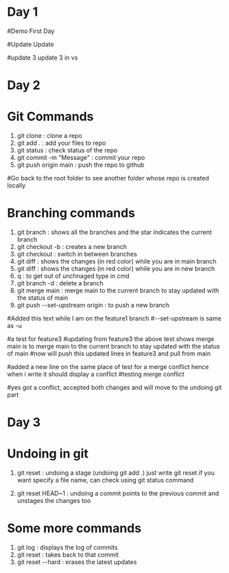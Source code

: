 # Day 1
#Demo
First Day

#Update
Update 

#update 3
update 3 in vs

# Day 2
# Git Commands
1) git clone <url> : clone a repo
2) git add . : add your files to repo
3) git status : check status of the repo
4) git commit -m "Message" : commit your repo
5) git push origin main : push the repo to github

#Go back to the root folder to see another folder whose repo is created locally

# Branching commands
1) git branch : shows all the branches and the star indicates the current branch
2) git checkout -b <branch-name> : creates a new branch
3) git checkout <branch name> : switch in between branches
4) git diff <branch name> : shows the changes (in red color) while you are in main branch
5) git diff : shows the changes (in red color) while you are in new branch
6) q : to get out of unchnaged type in cmd
7) git branch -d <branch name> : delete a branch
8) git merge main : merge main to the current branch to stay updated with the status of main 
9) git push --set-upstream origin <branch-name> : to push a new branch

#Added this text while I am on the feature1 branch
#--set-upstream is same as -u

#a test for feature3 <git merge master>
#updating from feature3 the above test shows merge main is to merge main to the current branch to stay updated with the status of main
#now will push this updated lines in feature3 and pull from main

#added a new line on the same place of test for a merge conflict hence when i write <git merge main> it should display a conflict
#testing merge conflict

#yes got a conflict, accepted both changes and will move to the undoing git part

# Day 3
# Undoing in git

1) git reset : undoing a stage (undoing git add .)
just write git reset if you want specify a file name, can check using git status command

2) git reset HEAD~1 : undoing a commit
points to the previous commit and unstages the changes too

# Some more commands
1) git log : displays the log of commits
2) git reset <commit-hash-code> : takes back to that commit
3) git reset --hard <commit-hash-code> : erases the latest updates